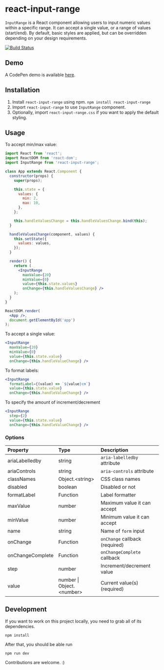 # react-input-range

`InputRange` is a React component allowing users to input numeric values within a specific range. It can accept a single value, or a range of values (start/end). By default, basic styles are applied, but can be overridden depending on your design requirements.

[![Build Status](https://travis-ci.org/davidchin/react-input-range.svg?branch=master)](https://travis-ci.org/davidchin/react-input-range)

## Demo
A CodePen demo is available [here](http://codepen.io/davidchin/full/GpNvqw/).

## Installation

1. Install `react-input-range` using npm. `npm install react-input-range`
2. Import `react-input-range` to use `InputRange` component.
3. Optionally, import `react-input-range.css` if you want to apply the default styling.

## Usage

To accept min/max value:
```jsx
import React from 'react';
import ReactDOM from 'react-dom';
import InputRange from 'react-input-range';

class App extends React.Component {
  constructor(props) {
    super(props);

    this.state = {
      values: {
        min: 2,
        max: 10,
      },
    };

    this.handleValuesChange = this.handleValuesChange.bind(this);
  }

  handleValuesChange(component, values) {
    this.setState({
      values: values,
    });
  }

  render() {
    return (
      <InputRange
        maxValue={20}
        minValue={0}
        value={this.state.values}
        onChange={this.handleValuesChange} />
    );
  }
}

ReactDOM.render(
  <App />,
  document.getElementById('app')
);
```

To accept a single value:
```jsx
<InputRange
  maxValue={20}
  minValue={0}
  value={this.state.value}
  onChange={this.handleValueChange} />
```

To format labels:
```jsx
<InputRange
  formatLabel={(value) => `${value}cm`}
  value={this.state.value}
  onChange={this.handleValueChange} />
```

To specify the amount of increment/decrement
```jsx
<InputRange
  step={2}
  value={this.state.value}
  onChange={this.handleValueChange} />
```

### Options
Property                | Type                               | Description
:-----------------------|:-----------------------------------|:----------------------------------
ariaLabelledby          |string                              |`aria-labelledby` attribute
ariaControls            |string                              |`aria-controls` attribute
classNames              |Object.&lt;string&gt;               |CSS class names
disabled                |boolean                             |Disabled or not
formatLabel             |Function                            |Label formatter
maxValue                |number                              |Maximum value it can accept
minValue                |number                              |Minimum value it can accept
name                    |string                              |Name of `form` input
onChange                |Function                            |`onChange` callback (required)
onChangeComplete        |Function                            |`onChangeComplete` callback
step                    |number                              |Increment/decrement value
value                   |number &vert; Object.&lt;number&gt; |Current value(s) (required)

## Development

If you want to work on this project locally, you need to grab all of its dependencies.
```
npm install
```

After that, you should be able run
```
npm run dev
```

Contributions are welcome. :)
